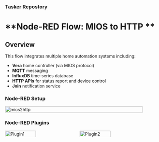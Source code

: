 ### Tasker Repostory

# **Node-RED Flow: MIOS to HTTP **

## **Overview**
This flow integrates multiple home automation systems including:
- **Vera** home controller (via MIOS protocol)
- **MQTT** messaging
- **InfluxDB** time-series database
- **HTTP APIs** for status report and device control
- **Join** notification service


### Node-RED Setup
<div style="display: flex; gap: 20px;">
  <img src="docs/images/mios2http.png" alt="mios2http" width="95%"/>
</div>

### Node-RED Plugins
<div style="display: flex; gap: 20px;">
  <img src="docs/images/nr_plugin1.png" alt="Plugin1" width="45%"/>
  <img src="docs/images/nr_plugin2.png" alt="Plugin2" width="45%"/>
</div>

